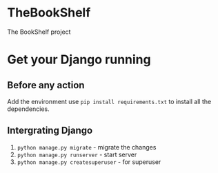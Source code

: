 # TheBookShelf
The BookShelf project

# Get your Django running

## Before any action
Add the environment 
use `pip install requirements.txt` to install all the dependencies.


## Intergrating Django
1. `python manage.py migrate` - migrate the changes
2. `python manage.py runserver` - start server
3. `python manage.py createsuperuser` - for superuser
